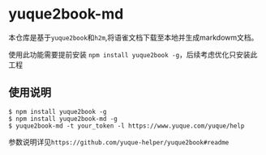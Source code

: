 # yuque2book-md

本仓库是基于`yuque2book`和`h2m`,将语雀文档下载至本地并生成markdowm文档。

使用此功能需要提前安装 `npm install yuque2book -g`，后续考虑优化只安装此工程

## 使用说明

```
$ npm install yuque2book -g
$ npm install yuque2book-md -g
$ yuque2book-md -t your_token -l https://www.yuque.com/yuque/help
```
参数说明详见`https://github.com/yuque-helper/yuque2book#readme`